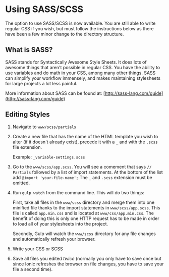# Using SASS/SCSS

The option to use SASS/SCSS is now available. You are still able to write regular CSS if you wish, but must follow the instructions below as there have been a few minor change to the directory structure.

## What is SASS?
SASS stands for Syntactically Awesome Style Sheets. It does lots of awesome things that aren't possible in regular CSS. You have the ability to use variables and do math in your CSS, among many other things. SASS can simplify your workflow immensely, and makes maintaining stylesheets for large projects a lot less painful. 

More information about SASS can be found at: [http://sass-lang.com/guide](http://sass-lang.com/guide)

## Editing Styles
1. Navigate to `www/scss/partials`
2. Create a new file that has the name of the HTML template you wish to alter (if it doesn't already exist), precede it with a `_` and with the `.scss` file extension.

    Example: `_variable-settings.scss`

3. Go to the `www/scss/app.scss`. You will see a comement that says `// Partials` followed by a list of import statements. At the bottom of the list add `@import 'your-file-name';` The `_` and `.scss` extension must be omitted. 
4. Run `gulp watch` from the command line. This will do two things:

    First, take all files in the `www/scss` directory and merge them into one minified file thanks to the import statements in `www/scss/app.scss`. This file is called `app.min.css` and is located at `www/css/app.min.css`. The benefit of doing this is only one HTTP request has to be made in order to load all of your stylesheets into the project.

    Secondly, Gulp will watch the `www/scss` directory for any file changes and automatically refresh your browser.

5. Write your CSS or SCSS
6. Save all files you edited *twice* (normally you only have to save once but since Ionic refreshes the browser on file changes, you have to save your file a second time).



